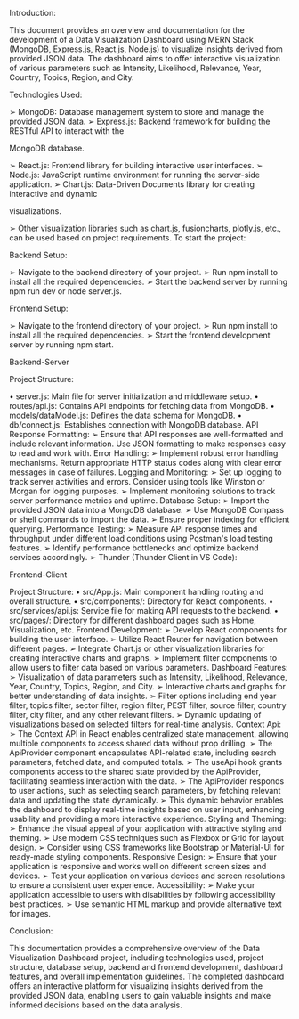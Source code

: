 

Introduction:

This document provides an overview and documentation for the development of a Data
Visualization Dashboard using MERN Stack (MongoDB, Express.js, React.js, Node.js) to
visualize insights derived from provided JSON data. The dashboard aims to offer interactive
visualization of various parameters such as Intensity, Likelihood, Relevance, Year, Country,
Topics, Region, and City.

Technologies Used:

➢ MongoDB: Database management system to store and manage the provided JSON data.
➢ Express.js: Backend framework for building the RESTful API to interact with the

MongoDB database.

➢ React.js: Frontend library for building interactive user interfaces.
➢ Node.js: JavaScript runtime environment for running the server-side application.
➢ Chart.js: Data-Driven Documents library for creating interactive and dynamic

visualizations.

➢ Other visualization libraries such as chart.js, fusioncharts, plotly.js, etc., can be used based
on project requirements.
To start the project:

Backend Setup:

➢ Navigate to the backend directory of your project.
➢ Run npm install to install all the required dependencies.
➢ Start the backend server by running npm run dev or node server.js.

Frontend Setup:

➢ Navigate to the frontend directory of your project.
➢ Run npm install to install all the required dependencies.
➢ Start the frontend development server by running npm start.



Backend-Server

Project Structure:

• server.js: Main file for server initialization and middleware setup.
• routes/api.js: Contains API endpoints for fetching data from MongoDB.
• models/dataModel.js: Defines the data schema for MongoDB.
• db/connect.js: Establishes connection with MongoDB database.
API Response Formatting:
➢ Ensure that API responses are well-formatted and include relevant information. Use JSON
formatting to make responses easy to read and work with.
Error Handling:
➢ Implement robust error handling mechanisms. Return appropriate HTTP status codes along with
clear error messages in case of failures.
Logging and Monitoring:
➢ Set up logging to track server activities and errors. Consider using tools like Winston or Morgan
for logging purposes.
➢ Implement monitoring solutions to track server performance metrics and uptime.
Database Setup:
➢ Import the provided JSON data into a MongoDB database.
➢ Use MongoDB Compass or shell commands to import the data.
➢ Ensure proper indexing for efficient querying.
Performance Testing:
➢ Measure API response times and throughput under different load conditions using Postman's load
testing features.
➢ Identify performance bottlenecks and optimize backend services accordingly.
➢ Thunder (Thunder Client in VS Code):


Frontend-Client

Project Structure:
• src/App.js: Main component handling routing and overall structure.
• src/components/: Directory for React components.
• src/services/api.js: Service file for making API requests to the backend.
• src/pages/: Directory for different dashboard pages such as Home, Visualization, etc.
Frontend Development:
➢ Develop React components for building the user interface.
➢ Utilize React Router for navigation between different pages.
➢ Integrate Chart.js or other visualization libraries for creating interactive charts and graphs.
➢ Implement filter components to allow users to filter data based on various parameters.
Dashboard Features:
➢ Visualization of data parameters such as Intensity, Likelihood, Relevance, Year, Country,
Topics, Region, and City.
➢ Interactive charts and graphs for better understanding of data insights.
➢ Filter options including end year filter, topics filter, sector filter, region filter, PEST filter,
source filter, country filter, city filter, and any other relevant filters.
➢ Dynamic updating of visualizations based on selected filters for real-time analysis.
Context Api:
➢ The Context API in React enables centralized state management, allowing multiple
components to access shared data without prop drilling.
➢ The ApiProvider component encapsulates API-related state, including search parameters,
fetched data, and computed totals.
➢ The useApi hook grants components access to the shared state provided by the ApiProvider,
facilitating seamless interaction with the data.
➢ The ApiProvider responds to user actions, such as selecting search parameters, by fetching
relevant data and updating the state dynamically.
➢ This dynamic behavior enables the dashboard to display real-time insights based on user
input, enhancing usability and providing a more interactive experience.
Styling and Theming:
➢ Enhance the visual appeal of your application with attractive styling and theming.
➢ Use modern CSS techniques such as Flexbox or Grid for layout design.
➢ Consider using CSS frameworks like Bootstrap or Material-UI for ready-made styling components.
Responsive Design:
➢ Ensure that your application is responsive and works well on different screen sizes and devices.
➢ Test your application on various devices and screen resolutions to ensure a consistent user
experience.
Accessibility:
➢ Make your application accessible to users with disabilities by following accessibility best practices.
➢ Use semantic HTML markup and provide alternative text for images.


Conclusion:

This documentation provides a comprehensive overview of the Data Visualization
Dashboard project, including technologies used, project structure, database setup, backend
and frontend development, dashboard features, and overall implementation guidelines. The
completed dashboard offers an interactive platform for visualizing insights derived from
the provided JSON data, enabling users to gain valuable insights and make informed
decisions based on the data analysis.
